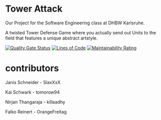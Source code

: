 # Tower Attack
Our Project for the Software Engineering class at DHBW Karlsruhe.

A twisted Tower Defense Game where you actually send out Units to the field that features a unique abstract artstyle.

[![Quality Gate Status](https://sonarcloud.io/api/project_badges/measure?project=SlaxXxX_tinfb4se&metric=alert_status)](https://sonarcloud.io/dashboard?id=SlaxXxX_tinfb4se)
[![Lines of Code](https://sonarcloud.io/api/project_badges/measure?project=SlaxXxX_tinfb4se&metric=ncloc)](https://sonarcloud.io/dashboard?id=SlaxXxX_tinfb4se)
[![Maintainability Rating](https://sonarcloud.io/api/project_badges/measure?project=SlaxXxX_tinfb4se&metric=sqale_rating)](https://sonarcloud.io/dashboard?id=SlaxXxX_tinfb4se)
# contributors
Janis Schneider   - SlaxXxX

Kai Schwark       - tomorow94

Nirjan Thangaraja - killaadhy

Falko Reinert     - OrangeFreitag
